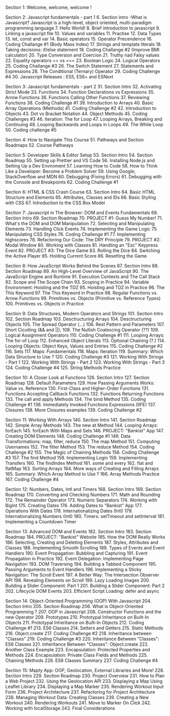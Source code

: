 Section 1: Welcome, welcome, welcome !


Section 2: Javascript fundamentals - part 1
6. Section intro
-What is Javascript?
Javascript is a high-level, object oriented, multi-paradigm programming language
7. Hello World!
8. Brief introduction to javascript
9. Linking a javascript file
10. Values and variables
11. Practise
12. Data Types
13. let, const and var
14. Basic operators
15. Operator Precendence
16. Coding Challange #1 (Body Mass Index)
17. Strings and template literals
18. Taking decisions: if/else statement
19. Coding Challange #2 (Improve BMI calculator)
20. Type Conversion and Coercion
21. Truthy nad Falsy values
22. Equality operators == vs ===
23. Boolean Logic
24. Logical Operators
25. Coding Challange #3
26. The Switch Statement
27. Statements and Expressions
28. The Conditional (Ternary) Operator
29. Coding Challenge #4
30. Javascript Releases : ES5, ES6+ and ESNext


Section 3: Javascript fundamentals - part 2
31. Section Intro
32. Activating Strict Mode
33. Functions
34. Function Declarations vs Expressions
35. Arrow Functions
36. Functions Calling Other Functions
37. Reviewing Functions
38. Coding Challenge #1
39. Introduction to Arrays
40. Basic Array Operations (Methods)
41. Coding Challenge #2
42. Introduction to Objects
43. Dot vs Bracket Notation
44. Object Methods
45. Coding Challenges #3
46. Iteration: The for Loop
47. Looping Arrays, Breaking and Continuing
48. Looping Backwards and Loops in Loops
49. The While Loop
50. Coding challenge #5


Section 4: How to Navigate This Course
51. Pathways and Section Roadmaps
52. Course Pathways


Section 5: Developer Skills & Editor Setup
53. Section Intro
54. Section Roadmap
55. Setting up Prettier and VS Code
56. Installing Node.js and Setting Up a Dev Enviroment
57. Learning How to Code
58. How to Think Like a Developer: Become a Problem Solver
59. Using Google, StackOverflow and MDN
60. Debugging (Fixing Errors)
61. Debugging with the Console and Breakpoints
62. Coding Challenge #1


Section 6: HTML & CSS Crash Course
63. Section Intro
64. Basic HTML Structure and Elements
65. Attributes, Classes and IDs
66. Basic Styling with CSS
67. Introduction to the CSS Box Model


Section 7: Javascript in The Browser: DOM and Events Fundamentals
68. Section Intro
69. Section Roadmap
70. PROJECT #1: Guess My Number!
71. What's the DOM and DOM Manipulation
72. Selecting and Manipulating Elements
73. Handling Click Events
74. Implementing the Game Logic
75. Manipulating CSS Styles
76. Coding Challenge #1
77. Implementing highscores
78. Refactoring Our Code: The DRY Principle
79. PROJECT #2: Modal Window
80. Working with Classes
81. Handling an "Esc" Keypress Event
82. PROJECT #3: The Dice Game
83. Rolling the Dice
84. Switching the Active Player
85. Holding Current Score
86. Resetting the Game


Section 8: How JavaScript Works Behind the Scenes
87. Section Intro
88. Section Roadmap
89. An High-Level Overview of JavaScript
90. The JavaScript Engine and Runtime
91. Execution Contexts and The Call Stack
92. Scope and The Scope Chain
93. Scoping in Practice
94. Variable Environment: Hoisting and the TDZ
95. Hoisting and TDZ in Practice
96. The This Keyword
97. The This Keyword in Practice
98. Regular Functions vs. Arrow Functions
99. Primitives vs. Objects (Primitive vs. Reference Types)
100. Primitives vs. Objects in Practice


Section 9: Data Structures, Modern Operators and Strings
101. Section Intro
102. Section Roadmap
103. Desctructuring Arrays
104. Desctructuring Objects
105. The Spread Operator (...)
106. Rest Pattern and Parameters
107. Short Cicuiting (&& and ||);
108. The Nullish Coalescing Operator (??)
109. Logical Assignment Operators
110. Coding Challenge #1
111. Looping Arrays: The for-of Loop
112. Enhanced Object Literals
113. Optional Chaining (?.)
114. Looping Objects: Object Keys, Values and Entries
115. Coding Challenge #2
116. Sets
117. Maps: Fundamentals
118. Maps: Iteration
119. Summary: Which Data Structure to Use ?
120. Coding Challenge #3
121. Working With Strings - Part 1
122. Working With Strings - Part 2
123. Working With Strings - Part 3
124. Coding Challenge #4
125. String Methods Practice


Section 10: A Closer Look at Functions
126. Section Intro
127. Section Roadmap
128. Default Parameters
129. How Passing Arguments Works: Value vs. Reference
130. First-Class and Higher-Order Functions
131. Functions Accepting Callback Functions
132. Functions Returning Functions
133. The call and apply Methods
134. The bind Method
135. Coding Challenge #1
136. Immediately Invoked Functions Expressions (IIFE)
137. Closures
138. More Closures examples
139. Coding Challenge #2


Section 11: Working With Arrays
140. Section Intro
141. Section Roadmap
142. Simple Array Methods
143. The new at Method
144. Looping Arrays: forEach
145. forEach With Maps and Sets
146. PROJECT: "Bankist" App
147. Creating DOM Elements
148. Coding Challenge #1
149. Data Transformations: map, filter, reduce
150. The map Method
151. Computing Usernames
152. The filter Method
153. The reduce Method
154. Coding Challenge #2
155. The Magic of Chaining Methods
156. Coding Challenge #3
157. The find Method
158. Implementing Login
159. Implementing Transfers
160. The findIndex Method
161. some and every
162. flat and flatMap
163. Sorting Arrays
164. More ways of Creating and Filling Arrays
165. Summary: Which Array Method to Use ?
166. Array Methods Practice
167. Coding Challenge #4


Section 12: Numbers, Dates, Intl and Timers
168. Section Intro
169. Section Roadmap
170. Converting and Checking Numbers
171. Math and Rounding
172. The Remainder Operator
173. Numeric Separators
174. Working with BigInt
175. Creating Dates
176. Adding Dates to "Bankist" App
177. Operations With Dates
178. Internationalizing Dates (Intl)
179. Internationalizing Numbers (Intl)
180. Timers: setTimeout and setInterval
181. Implementing a Countdown Timer


Section 13: Advanced DOM and Events
182. Section Intro
183. Section Roadmap
184. PROJECT: "Bankist" Website
185. How the DOM Really Works
186. Selecting, Creating and Deleting Elements
187. Styles, Attributes and Classes
188. Implementing Smooth Scrolling 
189. Types of Events and Event Handlers
190. Event Propagation: Bubbling and Capturing
191. Event Propagation in Practice
192. Event Delegation: Implementing Page Navigation
193. DOM Traversing
194. Building a Tabbed Component
195. Passing Arguments to Event Handlers
196. Implementing a Sticky Navigation: The Scroll Event
197. A Better Way: The Intersection Observer API
198. Revealing Elements on Scroll
199. Lazy Loading Images
200. Building a Slider Component: Part 1
201. Building a Slider Component: Part 2
202. Lifecycle DOM Events
203. Efficient Script Loading: defer and async


Section 14: Object-Oriented Programming (OOP) With Javascript
204. Section Intro
205. Section Roadmap
206. What is Object-Oriented Programming ?
207. OOP in Javascript
208. Constructor Functions and the new Operator
209. Prototypes
210. Prototypal Inheritance on Built-In Objects
211. Prototypal Inheritance on Built-In Objects
212. Coding Challenge #1
213. ES6 Classes
214. Setters and Getters
215. Static Methods
216. Object.create
217. Coding Challenge #2
218. Inheritance between "Classes"
219. Coding Challenge #3
220. Inheritance Between "Classes": ES6 Classes
221. Inheritance Between "Classes": Object.create
222. Another Class Example
223. Encapsulation: Protected Properties and Methods
224. Encapsulation: Private Class Fields and Methods
225. Chaining Methods
226. ES6 Classes Summary
227. Coding Challenge #4


Section 15: Mapty App: OOP, Geolocation, External Libraries and More!
228. Section Intro
229. Section Roadmap
230. Project Overview
231. How to Plan a Web Project
232. Using the Geolocation API
233. Displaying a Map Using Leaflet Library
234. Displaying a Map Marker
235. Rendering Workout Input Form
236. Project Architecture
237. Refactoring for Project Architecture
238. Managing Workout Data: Creating Classes
239. Creating a New Workout
240. Rendering Workouts
241. Move to Marker On Click
242. Working with localStorage
243. Final Considerations
